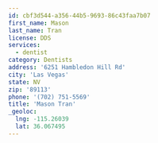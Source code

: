```yaml
---
id: cbf3d544-a356-44b5-9693-86c43faa7b07
first_name: Mason
last_name: Tran
license: DDS
services:
  - dentist
category: Dentists
address: '6251 Hambledon Hill Rd'
city: 'Las Vegas'
state: NV
zip: '89113'
phone: '(702) 751-5569'
title: 'Mason Tran'
_geoloc:
  lng: -115.26039
  lat: 36.067495
---
```

